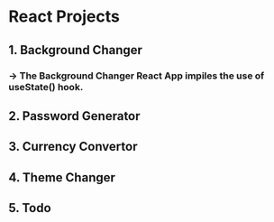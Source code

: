 # React Projects

## 1. Background Changer
### -> The Background Changer React App impiles the use of useState() hook.
## 2. Password Generator
## 3. Currency Convertor
## 4. Theme Changer
## 5. Todo